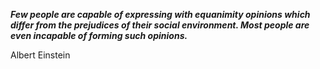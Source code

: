 _**Few people are capable of expressing with equanimity opinions which differ from the prejudices of their social environment. Most people are even incapable of forming such opinions.**_

Albert Einstein